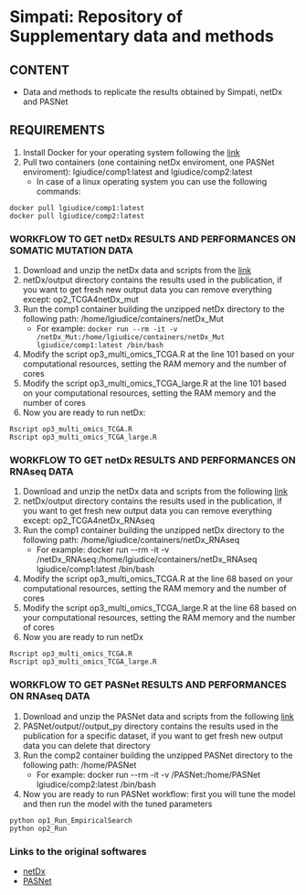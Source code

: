 # Simpati: Repository of Supplementary data and methods

## CONTENT
- Data and methods to replicate the results obtained by Simpati, netDx and PASNet

## REQUIREMENTS
1. Install Docker for your operating system following the [link]()
2. Pull two containers (one containing netDx enviroment, one PASNet enviroment): lgiudice/comp1:latest and lgiudice/comp2:latest
   - In case of a linux operating system you can use the following commands: 
```
docker pull lgiudice/comp1:latest
docker pull lgiudice/comp2:latest
```

### WORKFLOW TO GET netDx RESULTS AND PERFORMANCES ON SOMATIC MUTATION DATA
1. Download and unzip the netDx data and scripts from the [link]()
2. netDx/output directory contains the results used in the publication, if you want to get fresh new output data you can remove everything except: op2_TCGA4netDx_mut
3. Run the comp1 container building the unzipped netDx directory to the following path: /home/lgiudice/containers/netDx_Mut
   - For example: ``` docker run --rm -it -v /netDx_Mut:/home/lgiudice/containers/netDx_Mut lgiudice/comp1:latest /bin/bash ```
4. Modify the script op3_multi_omics_TCGA.R at the line 101 based on your computational resources, setting the RAM memory and the number of cores
5. Modify the script op3_multi_omics_TCGA_large.R at the line 101 based on your computational resources, setting the RAM memory and the number of cores
6. Now you are ready to run netDx:
```
Rscript op3_multi_omics_TCGA.R
Rscript op3_multi_omics_TCGA_large.R
```

### WORKFLOW TO GET netDx RESULTS AND PERFORMANCES ON RNAseq DATA
1. Download and unzip the netDx data and scripts from the following [link]()
2. netDx/output directory contains the results used in the publication, if you want to get fresh new output data you can remove everything except: op2_TCGA4netDx_RNAseq
3. Run the comp1 container building the unzipped netDx directory to the following path: /home/lgiudice/containers/netDx_RNAseq
   - For example: docker run --rm -it -v /netDx_RNAseq:/home/lgiudice/containers/netDx_RNAseq lgiudice/comp1:latest /bin/bash
4. Modify the script op3_multi_omics_TCGA.R at the line 68 based on your computational resources, setting the RAM memory and the number of cores
5. Modify the script op3_multi_omics_TCGA_large.R at the line 68 based on your computational resources, setting the RAM memory and the number of cores
6. Now you are ready to run netDx
```
Rscript op3_multi_omics_TCGA.R
Rscript op3_multi_omics_TCGA_large.R
```


### WORKFLOW TO GET PASNet RESULTS AND PERFORMANCES ON RNAseq DATA
1. Download and unzip the PASNet data and scripts from the following [link]()
2. PASNet/output/<dataset>/output_py directory contains the results used in the publication for a specific dataset, if you want to get fresh new output data you can delete that directory
3. Run the comp2 container building the unzipped PASNet directory to the following path: /home/PASNet
   - For example: docker run --rm -it -v /PASNet:/home/PASNet lgiudice/comp2:latest /bin/bash
4. Now you are ready to run PASNet workflow: first you will tune the model and then run the model with the tuned parameters
```
python op1_Run_EmpiricalSearch
python op2_Run
```

### Links to the original softwares
- [netDx]()
- [PASNet]()

